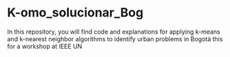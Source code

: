# K-omo_solucionar_Bog
In this repository, you will find code and explanations for applying k-means and k-nearest neighbor algorithms to identify urban problems in Bogotá this for a workshop at IEEE UN
